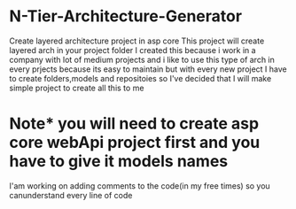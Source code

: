 # N-Tier-Architecture-Generator
Create layered architecture project in asp core
This project will create layered arch in your project folder 
I created this because i work in a company with lot of medium projects and i like to use this type of arch in every prjects because its easy to maintain 
but with every new project I have to create folders,models and repositoies so I've decided that I will make simple project to create all this to me
# Note* you will need to create asp core webApi project first and you have to give it models names 
I'am working on adding comments to the code(in my free times) so you canunderstand every line of code
